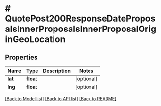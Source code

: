 # # QuotePost200ResponseDateProposalsInnerProposalsInnerProposalOriginGeoLocation

## Properties

Name | Type | Description | Notes
------------ | ------------- | ------------- | -------------
**lat** | **float** |  | [optional]
**lng** | **float** |  | [optional]

[[Back to Model list]](../../README.md#models) [[Back to API list]](../../README.md#endpoints) [[Back to README]](../../README.md)
